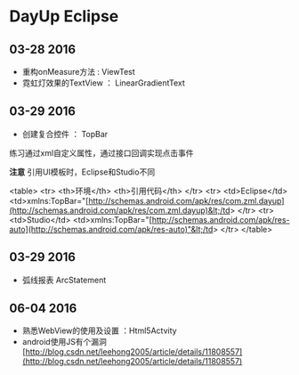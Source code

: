 # DayUp  Eclipse

## 03-28 2016

*   重构onMeasure方法 : ViewTest
*   霓虹灯效果的TextView ： LinearGradientText

## 03-29 2016

*   创建复合控件 ： TopBar

练习通过xml自定义属性，通过接口回调实现点击事件

**注意** 引用UI模板时，Eclipse和Studio不同

&lt;table&gt;
&lt;tr&gt;
&lt;th&gt;环境&lt;/th&gt;
&lt;th&gt;引用代码&lt;/th&gt;
&lt;/tr&gt;
&lt;tr&gt;
&lt;td&gt;Eclipse&lt;/td&gt;
&lt;td&gt;xmlns:TopBar="[http://schemas.android.com/apk/res/com.zml.dayup](http://schemas.android.com/apk/res/com.zml.dayup)&lt;/td&gt;
&lt;/tr&gt;
&lt;tr&gt;
&lt;td&gt;Studio&lt;/td&gt;
&lt;td&gt;xmlns:TopBar="[http://schemas.android.com/apk/res-auto](http://schemas.android.com/apk/res-auto)"&lt;/td&gt;
&lt;/tr&gt;
&lt;/table&gt;

## 03-29 2016

*   弧线报表 ArcStatement

## 06-04 2016

*   熟悉WebView的使用及设置 ：Html5Actvity
*   android使用JS有个漏洞[http://blog.csdn.net/leehong2005/article/details/11808557](http://blog.csdn.net/leehong2005/article/details/11808557)